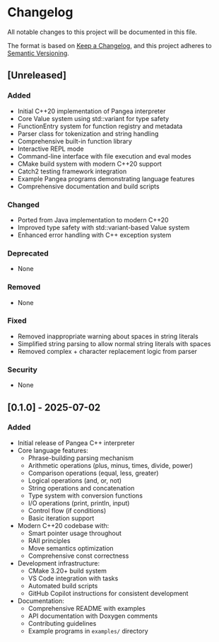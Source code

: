 # Changelog

All notable changes to this project will be documented in this file.

The format is based on [Keep a Changelog](https://keepachangelog.com/en/1.0.0/),
and this project adheres to [Semantic Versioning](https://semver.org/spec/v2.0.0.html).

## [Unreleased]

### Added

- Initial C++20 implementation of Pangea interpreter
- Core Value system using std::variant for type safety
- FunctionEntry system for function registry and metadata
- Parser class for tokenization and string handling
- Comprehensive built-in function library
- Interactive REPL mode
- Command-line interface with file execution and eval modes
- CMake build system with modern C++20 support
- Catch2 testing framework integration
- Example Pangea programs demonstrating language features
- Comprehensive documentation and build scripts

### Changed

- Ported from Java implementation to modern C++20
- Improved type safety with std::variant-based Value system
- Enhanced error handling with C++ exception system

### Deprecated

- None

### Removed

- None

### Fixed

- Removed inappropriate warning about spaces in string literals
- Simplified string parsing to allow normal string literals with spaces
- Removed complex + character replacement logic from parser

### Security

- None

## [0.1.0] - 2025-07-02

### Added

- Initial release of Pangea C++ interpreter
- Core language features:
  - Phrase-building parsing mechanism
  - Arithmetic operations (plus, minus, times, divide, power)
  - Comparison operations (equal, less, greater)
  - Logical operations (and, or, not)
  - String operations and concatenation
  - Type system with conversion functions
  - I/O operations (print, println, input)
  - Control flow (if conditions)
  - Basic iteration support
- Modern C++20 codebase with:
  - Smart pointer usage throughout
  - RAII principles
  - Move semantics optimization
  - Comprehensive const correctness
- Development infrastructure:
  - CMake 3.20+ build system
  - VS Code integration with tasks
  - Automated build scripts
  - GitHub Copilot instructions for consistent development
- Documentation:
  - Comprehensive README with examples
  - API documentation with Doxygen comments
  - Contributing guidelines
  - Example programs in `examples/` directory
